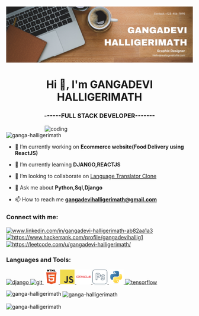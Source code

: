 ![logo](https://github.com/Ganga-halligerimath/Ganga-halligerimath/blob/main/github-logo_.png)
<h1 align="center">Hi 👋, I'm GANGADEVI HALLIGERIMATH</h1>
<h3 align="center">------FULL STACK DEVELOPER-------</h3>


<img align="right" alt="coding" width="400" src="https://camo.githubusercontent.com/2366b34bb903c09617990fb5fff4622f3e941349e846ddb7e73df872a9d21233/68747470733a2f2f63646e2e6472696262626c652e636f6d2f75736572732f3733303730332f73637265656e73686f74732f363538313234332f6176656e746f2e676966">


<p align="left"> <img src="https://komarev.com/ghpvc/?username=ganga-halligerimath&label=Profile%20views&color=0e75b6&style=flat" alt="ganga-halligerimath" /> </p>

- 🔭 I’m currently working on **Ecommerce website(Food Delivery using ReactJS)**

- 🌱 I’m currently learning **DJANGO,REACTJS**

- 👯 I’m looking to collaborate on [Language Translator Clone](https://github.com/Ganga-halligerimath/ENGLISH-HINDI)

- 💬 Ask me about **Python,Sql,Django**

- 📫 How to reach me **gangadevihalligerimath@gmail.com**

<h3 align="left">Connect with me:</h3>
<p align="left">
<a href="https://linkedin.com/in/www.linkedin.com/in/gangadevi-halligerimath-ab82aa1a3" target="blank"><img align="center" src="https://raw.githubusercontent.com/rahuldkjain/github-profile-readme-generator/master/src/images/icons/Social/linked-in-alt.svg" alt="www.linkedin.com/in/gangadevi-halligerimath-ab82aa1a3" height="30" width="40" /></a>
<a href="https://www.hackerrank.com/https://www.hackerrank.com/profile/gangadevihallig1" target="blank"><img align="center" src="https://raw.githubusercontent.com/rahuldkjain/github-profile-readme-generator/master/src/images/icons/Social/hackerrank.svg" alt="https://www.hackerrank.com/profile/gangadevihallig1" height="30" width="40" /></a>
<a href="https://www.leetcode.com/https://leetcode.com/u/gangadevi-halligerimath/" target="blank"><img align="center" src="https://raw.githubusercontent.com/rahuldkjain/github-profile-readme-generator/master/src/images/icons/Social/leet-code.svg" alt="https://leetcode.com/u/gangadevi-halligerimath/" height="30" width="40" /></a>
</p>

<h3 align="left">Languages and Tools:</h3>
<p align="left"> <a href="https://www.djangoproject.com/" target="_blank" rel="noreferrer"> <img src="https://cdn.worldvectorlogo.com/logos/django.svg" alt="django" width="40" height="40"/> </a> <a href="https://git-scm.com/" target="_blank" rel="noreferrer"> <img src="https://www.vectorlogo.zone/logos/git-scm/git-scm-icon.svg" alt="git" width="40" height="40"/> </a> <a href="https://www.w3.org/html/" target="_blank" rel="noreferrer"> <img src="https://raw.githubusercontent.com/devicons/devicon/master/icons/html5/html5-original-wordmark.svg" alt="html5" width="40" height="40"/> </a> <a href="https://developer.mozilla.org/en-US/docs/Web/JavaScript" target="_blank" rel="noreferrer"> <img src="https://raw.githubusercontent.com/devicons/devicon/master/icons/javascript/javascript-original.svg" alt="javascript" width="40" height="40"/> </a> <a href="https://www.oracle.com/" target="_blank" rel="noreferrer"> <img src="https://raw.githubusercontent.com/devicons/devicon/master/icons/oracle/oracle-original.svg" alt="oracle" width="40" height="40"/> </a> <a href="https://www.photoshop.com/en" target="_blank" rel="noreferrer"> <img src="https://raw.githubusercontent.com/devicons/devicon/master/icons/photoshop/photoshop-line.svg" alt="photoshop" width="40" height="40"/> </a> <a href="https://www.python.org" target="_blank" rel="noreferrer"> <img src="https://raw.githubusercontent.com/devicons/devicon/master/icons/python/python-original.svg" alt="python" width="40" height="40"/> </a> <a href="https://www.tensorflow.org" target="_blank" rel="noreferrer"> <img src="https://www.vectorlogo.zone/logos/tensorflow/tensorflow-icon.svg" alt="tensorflow" width="40" height="40"/> </a> </p>

<p><img align="left" src="https://github-readme-stats.vercel.app/api/top-langs?username=ganga-halligerimath&show_icons=true&locale=en&layout=compact" alt="ganga-halligerimath" /></p>

<p>&nbsp;<img align="center" src="https://github-readme-stats.vercel.app/api?username=ganga-halligerimath&show_icons=true&locale=en" alt="ganga-halligerimath" /></p>

<p><img align="center" src="https://github-readme-streak-stats.herokuapp.com/?user=ganga-halligerimath&" alt="ganga-halligerimath" /></p>
